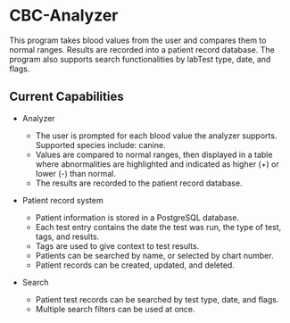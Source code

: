 # CBC-Analyzer

This program takes blood values from the user and compares them to normal ranges. Results are recorded into a patient record database. The program also supports search functionalities by labTest type, date, and flags.

## Current Capabilities

- Analyzer
  - The user is prompted for each blood value the analyzer supports. Supported species include: canine.
  - Values are compared to normal ranges, then displayed in a table where abnormalities are highlighted and indicated as higher (+) or lower (-) than normal.
  - The results are recorded to the patient record database.
  

- Patient record system
   - Patient information is stored in a PostgreSQL database.
   - Each test entry contains the date the test was run, the type of test, tags, and results.
   - Tags are used to give context to test results.
   - Patients can be searched by name, or selected by chart number.
   - Patient records can be created, updated, and deleted.
  

- Search
  - Patient test records can be searched by test type, date, and flags.
  - Multiple search filters can be used at once.
